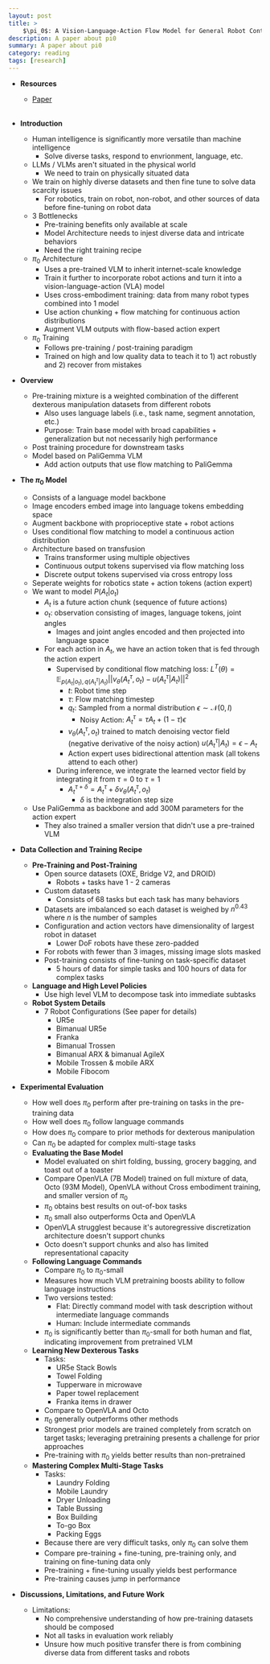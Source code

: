 ```yaml
---
layout: post
title: >
    $\pi_0$: A Vision-Language-Action Flow Model for General Robot Control
description: A paper about pi0
summary: A paper about pi0
category: reading
tags: [research]
---
```


* **Resources**
    - [Paper](https://arxiv.org/abs/2410.24164v1)
<br><br/>

* **Introduction**
    * Human intelligence is significantly more versatile than machine intelligence
        * Solve diverse tasks, respond to envrionment, language, etc.
    * LLMs / VLMs aren't situated in the physical world
        * We need to train on physically situated data
    * We train on highly diverse datasets and then fine tune to solve data scarcity issues
        * For robotics, train on robot, non-robot, and other sources of data before fine-tuning on robot data
    * 3 Bottlenecks
        * Pre-training benefits only available at scale
        * Model Architecture needs to injest diverse data and intricate behaviors
        * Need the right training recipe
    * $\pi_0$ Architecture
        * Uses a pre-trained VLM to inherit internet-scale knowledge
        * Train it further to incorporate robot actions and turn it into a vision-language-action (VLA) model
        * Uses cross-embodiment training: data from many robot types combined into 1 model
        * Use action chunking + flow matching for continuous action distributions
        * Augment VLM outputs with flow-based action expert
    * $\pi_0$ Training
        * Follows pre-training / post-training paradigm
        * Trained on high and low quality data to teach it to 1) act robustly and 2) recover from mistakes
* **Overview**
    * Pre-training mixture is a weighted combination of the different dexterous manipulation datasets from different robots
        * Also uses language labels (i.e., task name, segment annotation, etc.)
        * Purpose: Train base model with broad capabilities + generalization but not necessarily high performance
    * Post training procedure for downstream tasks
    * Model based on PaliGemma VLM
        * Add action outputs that use flow matching to PaliGemma 
* **The $\pi_0$ Model**
    * Consists of a language model backbone
    * Image encoders embed image into language tokens embedding space
    * Augment backbone with proprioceptive state + robot actions
    * Uses conditional flow matching to model a continuous action distribution
    * Architecture based on transfusion
        * Trains transformer using multiple objectives
        * Continuous output tokens supervised via flow matching loss
        * Discrete output tokens supervised via cross entropy loss
    * Seperate weights for robotics state + action tokens (action expert)
    * We want to model $P(A_t \vert o_t)$
        * $A_t$ is a future action chunk (sequence of future actions)
        * $o_t$: observation consisting of images, language tokens, joint angles
            * Images and joint angles encoded and then projected into language space
        * For each action in $A_t$, we have an action token that is fed through the action expert
            * Supervised by conditional flow matching loss: $L^T(\theta) = \mathbb{E} _{p(A_t \vert o_t), q(A^\tau_t \vert A_t)} \vert \vert v _{\theta} (A^\tau_t, o_t) - u(A^\tau_t \vert A_t)\vert \vert^2$
                * $t$: Robot time step
                * $\tau$: Flow matching timestep
                * $q_t$: Sampled from a normal distribution $\epsilon \sim \mathcal{N}(0, I)$
                    * Noisy Action: $A^\tau_t = \tau A_t + (1 - \tau)\epsilon$
                * $v _{\theta} (A^\tau_t, o_t)$ trained to match denoising vector field (negative derivative of the noisy action) $u(A^\tau_t \vert A_t) = \epsilon - A_t$
                * Action expert uses bidirectional attention mask (all tokens attend to each other)
            * During inference, we integrate the learned vector field by integrating it from $\tau = 0$ to $\tau = 1$
                * $A^{\tau + \delta}_t = A^{\tau}_t + \delta v _{\theta} (A^\tau_t, o_t)$
                    * $\delta$ is the integration step size
    * Use PaliGemma as backbone and add 300M parameters for the action expert
        * They also trained a smaller version that didn't use a pre-trained VLM
* **Data Collection and Training Recipe**
    * **Pre-Training and Post-Training**
        * Open source datasets (OXE, Bridge V2, and DROID)
            * Robots + tasks have 1 - 2 cameras
        * Custom datasets
            * Consists of 68 tasks but each task has many behaviors
        * Datasets are imbalanced so each dataset is weighed by $n^{0.43}$ where $n$ is the number of samples
        * Configuration and action vectors have dimensionality of largest robot in dataset
            * Lower DoF robots have these zero-padded
        * For robots with fewer than 3 images, missing image slots masked
        * Post-training consists of fine-tuning on task-specific dataset
            * 5 hours of data for simple tasks and 100 hours of data for complex tasks
    * **Language and High Level Policies**
        * Use high level VLM to decompose task into immediate subtasks
    * **Robot System Details**
        * 7 Robot Configurations (See paper for details)
            * UR5e
            * Bimanual UR5e
            * Franka
            * Bimanual Trossen
            * Bimanual ARX & bimanual AgileX
            * Mobile Trossen & mobile ARX
            * Mobile Fibocom
* **Experimental Evaluation**
    * How well does $\pi_0$ perform after pre-training on tasks in the pre-training data
    * How well does $\pi_0$ follow language commands
    * How does $\pi_0$ compare to prior methods for dexterous manipulation
    * Can $\pi_0$ be adapted for complex multi-stage tasks 
    * **Evaluating the Base Model**
        * Model evaluated on shirt folding, bussing, grocery bagging, and toast out of a toaster
        * Compare OpenVLA (7B Model) trained on full mixture of data, Octo (93M Model), OpenVLA without Cross embodiment training, and smaller version of $\pi_0$
        * $\pi_0$ obtains best results on out-of-box tasks
        * $\pi_0$ small also outperforms Octa and OpenVLA
        * OpenVLA strugglest because it's autoregressive discretization architecture doesn't support chunks
        * Octo doesn't support chunks and also has limited representational capacity
    * **Following Language Commands**
        * Compare $\pi_0$ to $\pi_0$-small
        * Measures how much VLM pretraining boosts ability to follow language instructions
        * Two versions tested:
            * Flat: Directly command model with task description without intermediate language commands
            * Human: Include intermediate commands
        * $\pi_0$ is significantly better than $\pi_0$-small for both human and flat, indicating improvement from pretrained VLM
    * **Learning New Dexterous Tasks**
        * Tasks:
            * UR5e Stack Bowls
            * Towel Folding
            * Tupperware in microwave
            * Paper towel replacement
            * Franka items in drawer
        * Compare to OpenVLA and Octo
        * $\pi_0$ generally outperforms other methods
        * Strongest prior models are trained completely from scratch on target tasks; leveraging pretraining presents a challenge for prior approaches
        * Pre-training with $\pi_0$ yields better results than non-pretrained
    * **Mastering Complex Multi-Stage Tasks**
        * Tasks:
            * Laundry Folding
            * Mobile Laundry
            * Dryer Unloading
            * Table Bussing
            * Box Building
            * To-go Box
            * Packing Eggs
        * Because there are very difficult tasks, only $\pi_0$ can solve them
        * Compare pre-training + fine-tuning, pre-training only, and training on fine-tuning data only
        * Pre-training + fine-tuning usually yields best performance
        * Pre-training causes jump in performance
* **Discussions, Limitations, and Future Work**
    * Limitations:
        * No comprehensive understanding of how pre-training datasets should be composed
        * Not all tasks in evaluation work reliably
        * Unsure how much positive transfer there is from combining diverse data from different tasks and robots